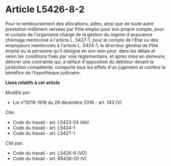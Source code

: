 # Article L5426-8-2

Pour le remboursement des allocations, aides, ainsi que de toute autre prestation indûment versées par Pôle emploi pour son
propre compte, pour le compte de l'organisme chargé de la gestion du régime d'assurance chômage mentionné à l'article L.
5427-1, pour le compte de l'Etat ou des employeurs mentionnés à l'article L. 5424-1, le directeur général de Pôle emploi ou
la personne qu'il désigne en son sein peut, dans les délais et selon les conditions fixés par voie réglementaire, et après
mise en demeure, délivrer une contrainte qui, à défaut d'opposition du débiteur devant la juridiction compétente, comporte
tous les effets d'un jugement et confère le bénéfice de l'hypothèque judiciaire.

**Liens relatifs à cet article**

_Modifié par_:

  - Loi n°2016-1918 du 29 décembre 2016 - art. 143 (V)

_Cite_:

  - Code du travail - art. L5423-24 (Ab)
  - Code du travail - art. L5424-1
  - Code du travail - art. L5427-1

_Cité par_:

  - Code du travail - art. L5426-6 (VD)
  - Code du travail - art. R5426-20 (V)
